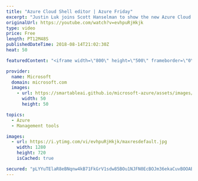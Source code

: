 ```yaml
---
title: "Azure Cloud Shell editor | Azure Friday"
excerpt: "Justin Luk joins Scott Hanselman to show the new Azure Cloud Shell editor. Since its launch, Cloud Shell included a variety of editors (vi, emacs, and nano) for editing files. In collaboration with the Visual Studio Code team and their open-source Monaco project, the same web standards-based editor that"
originalUrl: https://youtube.com/watch?v=evhpuRjHkjk
type: video
price: Free
length: PT12M48S
publishedDateTime: 2018-08-14T21:02:30Z
heat: 50

featuredContent: "<iframe width=\"800\" height=\"500\" frameborder=\"0\" src=\"https://www.youtube.com/embed/evhpuRjHkjk\" allow=\"accelerometer; autoplay; encrypted-media; gyroscope; picture-in-picture\" allowfullscreen></iframe>"

provider:
  name: Microsoft
  domain: microsoft.com
  images:
    - url: https://smartableai.github.io/microsoft-azure/assets/images/organizations/microsoft.com-50x50.jpg
      width: 50
      height: 50

topics:
  - Azure
  - Management tools

images:
  - url: https://i.ytimg.com/vi/evhpuRjHkjk/maxresdefault.jpg
    width: 1280
    height: 720
    isCached: true

secured: "pLYYuTElaR8eBNqnw4kB71FkGrV1sdw85BOu1NJFN0EcBOJm36ekaCuvBOOABc4ASLoAEeDf1cHBswpiYRBdQXf/4ilHzQVQ44xPsVATOqmQbGZ4uI/MNf1yddMOtheSsJARCAnLeJ+AZAQJZRg1FPSpDJA8C2uxnFHjoWf1uXoMfWAko7tHbWpQn+q1AdW2pSyQBe8CqvEHEc+lZtqogndGsCpTgljcxDeEX2lJJQ1/T+Z4LsW2d3RopntXuDFuMH5IbAuYei6XXIwFAE8BICx7Cs5EP6I2WCjR5Ldip4FVMXsKGeizqbUjTaLRXDHYVNwBdnklZODtOC+Yo817Dvaux6awsHvCRfcF86wpnroFqH8SAvsS+KLNyBfYsz8ber5MLRgwFlTFm8dGDE048PdbbaTos3xGcOoOLOPQXMk=;lQ8S1s7tejZ4HPwHXB2W7Q=="
---
```



